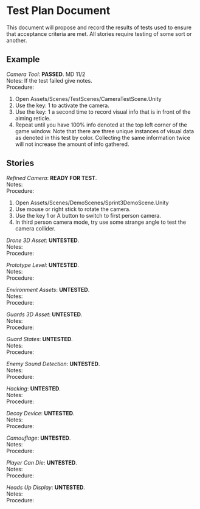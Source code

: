 # Test Plan Document
This document will propose and record the results of tests used to ensure that acceptance criteria are met. All stories require testing of some sort or another.

## Example
*Camera Tool*: **PASSED**. MD 11/2  
Notes: If the test failed give notes.  
Procedure:
1. Open Assets/Scenes/TestScenes/CameraTestScene.Unity
2. Use the key: 1 to activate the camera.
3. Use the key: 1 a second time to record visual info that is in front of the aiming reticle.
4. Repeat until you have 100% info denoted at the top left corner of the game window. Note that there are three unique instances of visual data as denoted in this test by color. Collecting the same information twice will not increase the amount of info gathered.


## Stories
*Refined Camera*:  **READY FOR TEST**.  
Notes:  
Procedure:
1. Open Assets/Scenes/DemoScenes/Sprint3DemoScene.Unity
2. Use mouse or right stick to rotate the camera.
3. Use the key 1 or A button to switch to first person camera.
4. In third person camera mode, try use some strange angle to test the camera collider.

*Drone 3D Asset*:  **UNTESTED**.  
Notes:  
Procedure:

*Prototype Level*:  **UNTESTED**.  
Notes:  
Procedure:
  
*Environment Assets*:  **UNTESTED**.  
Notes:  
Procedure:

*Guards 3D Asset*:  **UNTESTED**.  
Notes:  
Procedure:

*Guard States*:  **UNTESTED**.  
Notes:  
Procedure:

*Enemy Sound Detection*:  **UNTESTED**.  
Notes:  
Procedure:

*Hacking*:  **UNTESTED**.  
Notes:  
Procedure:

*Decoy Device*:  **UNTESTED**.  
Notes:  
Procedure:

*Camouflage*:  **UNTESTED**.  
Notes:  
Procedure:

*Player Can Die*:  **UNTESTED**.  
Notes:  
Procedure:

*Heads Up Display*:  **UNTESTED**.  
Notes:  
Procedure:

